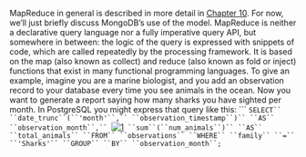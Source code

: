 MapReduce in general is described in more detail in [Chapter 10](ch10.html#ch_batch). For now, we’ll just briefly
discuss MongoDB’s use of the model. MapReduce is neither a declarative query language nor a fully imperative query API, but somewhere
in between: the logic of the query is expressed with snippets of code, which are called repeatedly
by the processing framework. It is based on the map (also known as collect) and reduce (also
known as fold or inject) functions that exist in many functional programming languages. 
To give an example, imagine you are a marine biologist, and you add an observation record to your
database every time you see animals in the ocean. Now you want to generate a report saying how many
sharks you have sighted per month. In PostgreSQL you might express that query like this: ```
`SELECT`` ``date_trunc``(``'month'``,`` ``observation_timestamp``)`` ``AS`` ``observation_month``,`` `[![1](assets/1.png)](#callout_data_models_and_query_languages_CO2-1)`
       ``sum``(``num_animals``)`` ``AS`` ``total_animals``
``FROM`` ``observations``
``WHERE`` ``family`` ``=`` ``'Sharks'``
``GROUP`` ``BY`` ``observation_month``;`
```